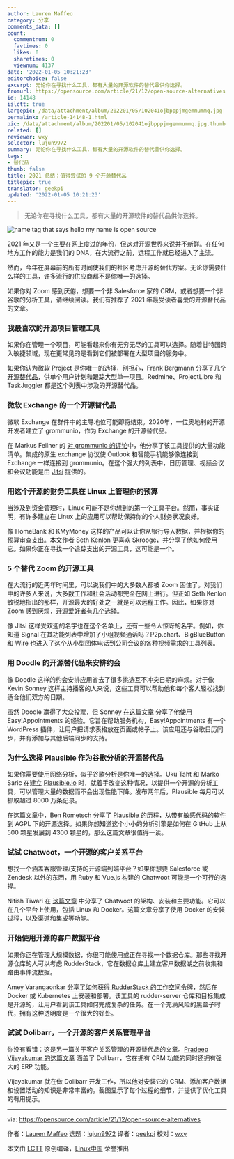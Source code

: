 ```yaml
---
author: Lauren Maffeo
category: 分享
comments_data: []
count:
  commentnum: 0
  favtimes: 0
  likes: 0
  sharetimes: 0
  viewnum: 4137
date: '2022-01-05 10:21:23'
editorchoice: false
excerpt: 无论你在寻找什么工具，都有大量的开源软件的替代品供你选择。
fromurl: https://opensource.com/article/21/12/open-source-alternatives
id: 14148
islctt: true
largepic: /data/attachment/album/202201/05/102041ojbpppjmgemmummq.jpg
permalink: /article-14148-1.html
pic: /data/attachment/album/202201/05/102041ojbpppjmgemmummq.jpg.thumb.jpg
related: []
reviewer: wxy
selector: lujun9972
summary: 无论你在寻找什么工具，都有大量的开源软件的替代品供你选择。
tags:
- 替代品
thumb: false
title: 2021 总结：值得尝试的 9 个开源替代品
titlepic: true
translator: geekpi
updated: '2022-01-05 10:21:23'
---
```



> 
> 无论你在寻找什么工具，都有大量的开源软件的替代品供你选择。
> 
> 
> 


![](/data/attachment/album/202201/05/102041ojbpppjmgemmummq.jpg "name tag that says hello my name is open source")


2021 年又是一个主要在网上度过的年份，但这对开源世界来说并不新鲜。在任何地方工作的能力是我们的 DNA，在大流行之前，远程工作就已经进入了主流。


然而，今年在屏幕前的所有时间使我们的社区考虑开源的替代方案。无论你需要什么样的工具，许多流行的供应商都不是你唯一的选择。


如果你对 Zoom 感到厌倦，想要一个非 Salesforce 家的 CRM，或者想要一个非谷歌的分析工具，请继续阅读。我们有推荐了 2021 年最受读者喜爱的开源替代品的文章。


### 我最喜欢的开源项目管理工具


如果你在管理一个项目，可能看起来你有无穷无尽的工具可以选择。随着甘特图跨入敏捷领域，现在更常见的是看到它们被部署在大型项目的服务中。


如果你认为微软 Project 是你唯一的选择，别担心，Frank Bergmann 分享了几个 [开源替代品](https://opensource.com/article/21/3/open-source-project-management)，供单个用户计划和跟踪大型单一项目。Redmine、ProjectLibre 和 TaskJuggler 都是这个列表中涉及的开源替代品。


### 微软 Exchange 的一个开源替代品


微软 Exchange 在群件中的主导地位可能即将结束。2020年，一位奥地利的开源开发者建立了 grommunio，作为 Exchange 的开源替代品。


在 Markus Feilner 的 [对 grommunio 的评论](https://opensource.com/article/21/9/open-source-groupware-grommunio)中，他分享了该工具提供的大量功能清单。集成的原生 exchange 协议使 Outlook 和智能手机能够像连接到 Exchange 一样连接到 grommunio。在这个强大的列表中，日历管理、视频会议和会议功能是由 [Jitsi](https://opensource.com/article/20/5/open-source-video-conferencing) 提供的。


### 用这个开源的财务工具在 Linux 上管理你的预算


当涉及到资金管理时，Linux 可能不是你想到的第一个工具平台。然而，事实证明，有许多建立在 Linux 上的应用可以帮助保持你的个人财务状况良好。


像 HomeBank 和 KMyMoney 这样的产品可以让你从银行导入数据，并根据你的预算审查支出。[本文作者](https://opensource.com/article/21/2/linux-skrooge) Seth Kenlon 更喜欢 Skrooge，并分享了他如何使用它。如果你正在寻找一个追踪支出的开源工具，这可能是一个。


### 5 个替代 Zoom 的开源工具


在大流行的近两年时间里，可以说我们中的大多数人都被 Zoom 困住了。对我们中的许多人来说，大多数工作和社会活动都完全在网上进行。但正如 Seth Kenlon 敏锐地指出的那样，开源最大的好处之一就是可以远程工作。因此，如果你对 Zoom 感到厌烦，[开源爱好者有几个选择](https://opensource.com/article/21/9/alternatives-zoom)。


像 Jitsi 这样受欢迎的名字也在这个名单上，还有一些令人惊讶的名字。例如，你知道 Signal 在其功能列表中增加了小组视频通话吗？P2p.chart、BigBlueButton 和 Wire 也进入了这个从小型团体电话到公司会议的各种视频需求的工具列表。


### 用 Doodle 的开源替代品来安排约会


像 Doodle 这样的约会安排应用省去了很多挑选互不冲突日期的麻烦。对于像 Kevin Sonney 这样主持播客的人来说，这些工具可以帮助他和每个客人轻松找到适合他们双方的日期。


虽然 Doodle 赢得了大众投票，但 Sonney [在这篇文章](https://opensource.com/article/21/1/open-source-scheduler) 分享了他使用 Easy!Appointments 的经验。它旨在帮助服务机构，Easy!Appointments 有一个 WordPress 插件，让用户把请求表格放在页面或帖子上。该应用还与谷歌日历同步，并有添加与其他后端同步的支持。


### 为什么选择 Plausible 作为谷歌分析的开源替代品


如果你需要使用网络分析，似乎谷歌分析是你唯一的选择。Uku Taht 和 Marko Saric 在建立 [Plausible.io](http://Plausible.io) 时，就着手改变这种情况，以提供一个开源的分析工具，可以管理大量的数据而不会出现性能下降。发布两年后，Plausible 每月可以抓取超过 8000 万条记录。


在这篇文章中，Ben Rometsch 分享了 [Plausible 的历程](https://opensource.com/article/21/2/plausible)，从带有敏感代码的软件到 AGPL 下的开源选择。如果你想知道这个小小的分析引擎是如何在 GitHub 上从 500 颗星发展到 4300 颗星的，那么这篇文章很值得一读。


### 试试 Chatwoot，一个开源的客户关系平台


想找一个涵盖客服管理/支持的开源端到端平台？如果你想要 Salesforce 或 Zendesk 以外的东西，用 Ruby 和 Vue.js 构建的 Chatwoot 可能是一个可行的选择。


Nitish Tiwari 在 [这篇文章](https://opensource.com/article/21/6/chatwoot) 中分享了 Chatwoot 的架构、安装和主要功能。它可以在几个平台上使用，包括 Linux 和 Docker。这篇文章分享了使用 Docker 的安装过程，以及渠道和集成等功能。


### 开始使用开源的客户数据平台


如果你正在管理大规模数据，你很可能使用或正在寻找一个数据仓库。那些寻找开源仓库的人可以考虑 RudderStack，它在数据仓库上建立客户数据湖之前收集和路由事件流数据。


Amey Varangaonkar [分享了如何获得 RudderStack 的工作空间令牌](https://opensource.com/article/21/3/rudderstack-customer-data-platform)，然后在 Docker 或 Kubernetes 上安装和部署。该工具的 rudder-server 仓库和目标集成是开源的，让用户看到该工具如何完成复杂的任务。在一个充满风险的黑盒子时代，拥有这种透明度是一个很大的好处。


### 试试 Dolibarr，一个开源的客户关系管理平台


你没有看错：这是另一篇关于客户关系管理的开源替代品的文章。[Pradeep Vijayakumar 的这篇文章](https://opensource.com/article/21/7/open-source-dolibarr) 涵盖了 Dolibarr，它在拥有 CRM 功能的同时还拥有强大的 ERP 功能。


Vijayakumar 就在做 Dolibarr 开发工作，所以他对安装它的 CRM、添加客户数据和设置活动的知识是非常丰富的。截图显示了每个过程的细节，并提供了优化工具的有用提示。




---


via: <https://opensource.com/article/21/12/open-source-alternatives>


作者：[Lauren Maffeo](https://opensource.com/users/lmaffeo) 选题：[lujun9972](https://github.com/lujun9972) 译者：[geekpi](https://github.com/geekpi) 校对：[wxy](https://github.com/wxy)


本文由 [LCTT](https://github.com/LCTT/TranslateProject) 原创编译，[Linux中国](https://linux.cn/) 荣誉推出